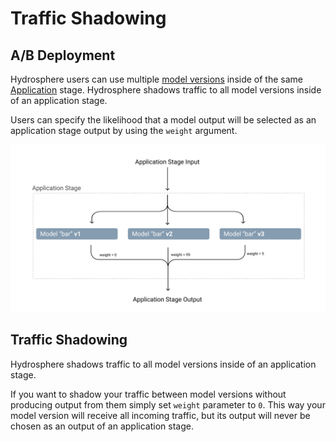 # Traffic Shadowing

## A/B Deployment

Hydrosphere users can use multiple [model versions](../concepts.md#models-and-model-versions) inside of the same [Application](../concepts.md#applications) stage. Hydrosphere shadows traffic to all model versions inside of an application stage.

Users can specify the likelihood that a model output will be selected as an application stage output by using the `weight` argument.

![Traffic is shadowed to all versions, but only v2 and v3 return output](../../.gitbook/assets/ab-deployment-and-traffic-shadowing-1-%20%281%29%20%283%29.png)

## Traffic Shadowing

Hydrosphere shadows traffic to all model versions inside of an application stage.

If you want to shadow your traffic between model versions without producing output from them simply set `weight` parameter to `0`. This way your model version will receive all incoming traffic, but its output will never be chosen as an output of an application stage.

